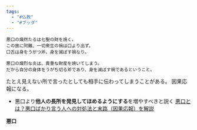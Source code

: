 ```yaml
---
tags:
  - "#仏教"
  - "#ブッダ"
---
```


```
悪口の熾然たるは七聖の財を焼く。  
この故に阿難、一切衆生の禍は口より出ず。  
口舌は身をうがつ斧、身を滅ぼす禍なり。

悪口の熾烈な炎は、貴重な財産を焼いてしまう。  
だから自分の身体をうがち切る斧であり、身を滅ぼす禍であるということ。
```

たとえ見えない所で言ったとしても相手に伝わってしまうことがある。
因果応報になる。

- 悪口より**他人の長所を発見してほめるようにする**を増やすべきと説く
[悪口とは？悪口ばかり言う人への対処法と末路（因果応報）を解説](https://true-buddhism.com/teachings/abuse/)

**悪口**
